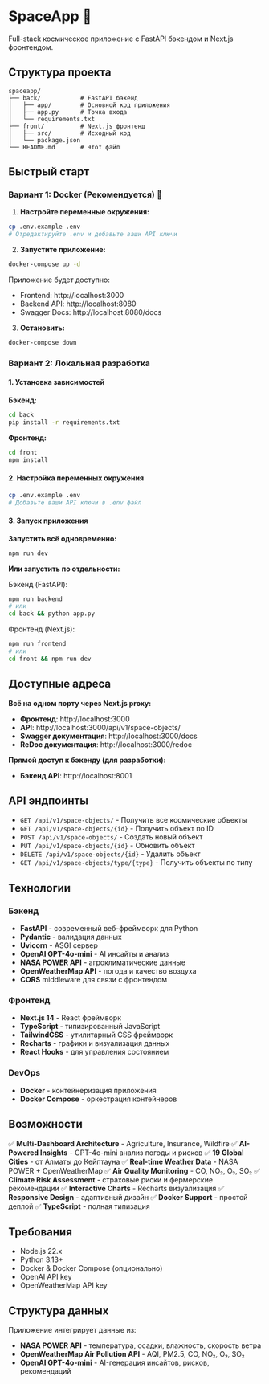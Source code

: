 # SpaceApp 🚀

Full-stack космическое приложение с FastAPI бэкендом и Next.js фронтендом.

## Структура проекта

```
spaceapp/
├── back/           # FastAPI бэкенд
│   ├── app/        # Основной код приложения
│   ├── app.py      # Точка входа
│   └── requirements.txt
├── front/          # Next.js фронтенд
│   ├── src/        # Исходный код
│   └── package.json
└── README.md       # Этот файл
```

## Быстрый старт

### Вариант 1: Docker (Рекомендуется) 🐳

1. **Настройте переменные окружения:**
```bash
cp .env.example .env
# Отредактируйте .env и добавьте ваши API ключи
```

2. **Запустите приложение:**
```bash
docker-compose up -d
```

Приложение будет доступно:
- Frontend: http://localhost:3000
- Backend API: http://localhost:8080
- Swagger Docs: http://localhost:8080/docs

3. **Остановить:**
```bash
docker-compose down
```

### Вариант 2: Локальная разработка

#### 1. Установка зависимостей

**Бэкенд:**
```bash
cd back
pip install -r requirements.txt
```

**Фронтенд:**
```bash
cd front
npm install
```

#### 2. Настройка переменных окружения
```bash
cp .env.example .env
# Добавьте ваши API ключи в .env файл
```

#### 3. Запуск приложения

**Запустить всё одновременно:**
```bash
npm run dev
```

**Или запустить по отдельности:**

Бэкенд (FastAPI):
```bash
npm run backend
# или
cd back && python app.py
```

Фронтенд (Next.js):
```bash
npm run frontend
# или
cd front && npm run dev
```

## Доступные адреса

**Всё на одном порту через Next.js proxy:**
- **Фронтенд**: http://localhost:3000
- **API**: http://localhost:3000/api/v1/space-objects/
- **Swagger документация**: http://localhost:3000/docs
- **ReDoc документация**: http://localhost:3000/redoc

**Прямой доступ к бэкенду (для разработки):**
- **Бэкенд API**: http://localhost:8001

## API эндпоинты

- `GET /api/v1/space-objects/` - Получить все космические объекты
- `GET /api/v1/space-objects/{id}` - Получить объект по ID
- `POST /api/v1/space-objects/` - Создать новый объект
- `PUT /api/v1/space-objects/{id}` - Обновить объект
- `DELETE /api/v1/space-objects/{id}` - Удалить объект
- `GET /api/v1/space-objects/type/{type}` - Получить объекты по типу

## Технологии

### Бэкенд
- **FastAPI** - современный веб-фреймворк для Python
- **Pydantic** - валидация данных
- **Uvicorn** - ASGI сервер
- **OpenAI GPT-4o-mini** - AI инсайты и анализ
- **NASA POWER API** - агроклиматические данные
- **OpenWeatherMap API** - погода и качество воздуха
- **CORS** middleware для связи с фронтендом

### Фронтенд
- **Next.js 14** - React фреймворк
- **TypeScript** - типизированный JavaScript
- **TailwindCSS** - утилитарный CSS фреймворк
- **Recharts** - графики и визуализация данных
- **React Hooks** - для управления состоянием

### DevOps
- **Docker** - контейнеризация приложения
- **Docker Compose** - оркестрация контейнеров

## Возможности

✅ **Multi-Dashboard Architecture** - Agriculture, Insurance, Wildfire
✅ **AI-Powered Insights** - GPT-4o-mini анализ погоды и рисков
✅ **19 Global Cities** - от Алматы до Кейптауна
✅ **Real-time Weather Data** - NASA POWER + OpenWeatherMap
✅ **Air Quality Monitoring** - CO, NO₂, O₃, SO₂
✅ **Climate Risk Assessment** - страховые риски и фермерские рекомендации
✅ **Interactive Charts** - Recharts визуализация
✅ **Responsive Design** - адаптивный дизайн
✅ **Docker Support** - простой деплой
✅ **TypeScript** - полная типизация

## Требования

- Node.js 22.x
- Python 3.13+
- Docker & Docker Compose (опционально)
- OpenAI API key
- OpenWeatherMap API key

## Структура данных

Приложение интегрирует данные из:
- **NASA POWER API** - температура, осадки, влажность, скорость ветра
- **OpenWeatherMap Air Pollution API** - AQI, PM2.5, CO, NO₂, O₃, SO₂
- **OpenAI GPT-4o-mini** - AI-генерация инсайтов, рисков, рекомендаций